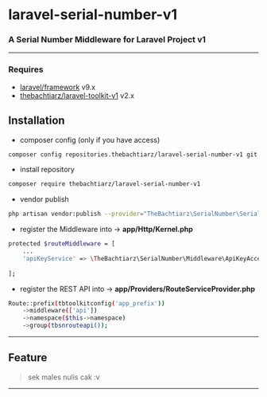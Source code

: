 # laravel-serial-number-v1
### A Serial Number Middleware for Laravel Project v1

-------

### Requires
- [laravel/framework](https://github.com/laravel/framework/) v9.x
- [thebachtiarz/laravel-toolkit-v1](https://github.com/thebachtiarz/laravel-toolkit-v1/) v2.x

## Installation
- composer config (only if you have access)
```bash
composer config repositories.thebachtiarz/laravel-serial-number-v1 git git@github.com:thebachtiarz/laravel-serial-number-v1.git
```

- install repository
```bash
composer require thebachtiarz/laravel-serial-number-v1
```

- vendor publish
```bash
php artisan vendor:publish --provider="TheBachtiarz\SerialNumber\SerialNumberServiceProvider"
```

- register the Middleware into -> **app/Http/Kernel.php**
```bash
protected $routeMiddleware = [
    ...
    'apiKeyService' => \TheBachtiarz\SerialNumber\Middleware\ApiKeyAccessMiddleware::class,
    
];
```

- register the REST API into -> **app/Providers/RouteServiceProvider.php**
```bash
Route::prefix(tbtoolkitconfig('app_prefix'))
    ->middleware(['api'])
    ->namespace($this->namespace)
    ->group(tbsnrouteapi());
```

-------
## Feature

> sek males nulis cak :v
-------
